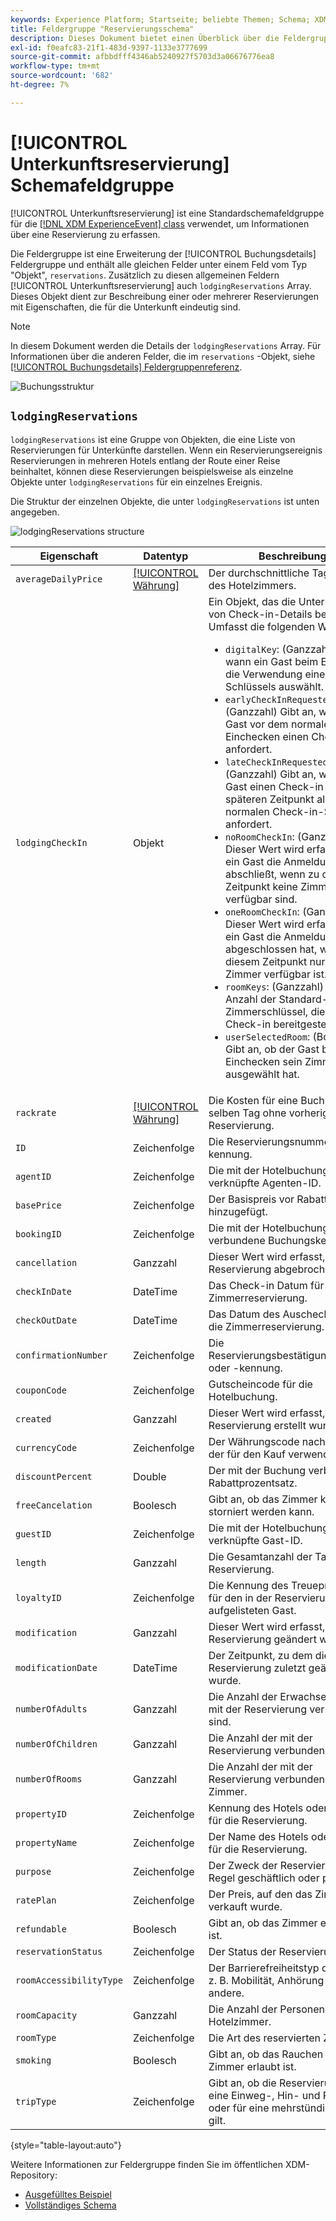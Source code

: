 ```yaml
---
keywords: Experience Platform; Startseite; beliebte Themen; Schema; XDM; ExperienceEvent; Felder; Schemas; Schemas; Schema-Design; Feldergruppe; Feldergruppe; Reservierung; Unterbringung;
title: Feldergruppe "Reservierungsschema"
description: Dieses Dokument bietet einen Überblick über die Feldergruppe "Reservierungsschema".
exl-id: f0eafc83-21f1-483d-9397-1133e3777699
source-git-commit: afbbdfff4346ab5240927f5703d3a06676776ea8
workflow-type: tm+mt
source-wordcount: '682'
ht-degree: 7%

---
```


# [!UICONTROL Unterkunftsreservierung] Schemafeldgruppe

[!UICONTROL Unterkunftsreservierung] ist eine Standardschemafeldgruppe für die [[!DNL XDM ExperienceEvent] class](../../classes/experienceevent.md) verwendet, um Informationen über eine Reservierung zu erfassen.

Die Feldergruppe ist eine Erweiterung der [!UICONTROL Buchungsdetails] Feldergruppe und enthält alle gleichen Felder unter einem Feld vom Typ &quot;Objekt&quot;, `reservations`. Zusätzlich zu diesen allgemeinen Feldern [!UICONTROL Unterkunftsreservierung] auch `lodgingReservations` Array. Dieses Objekt dient zur Beschreibung einer oder mehrerer Reservierungen mit Eigenschaften, die für die Unterkunft eindeutig sind.

>[!NOTE]
>
>In diesem Dokument werden die Details der `lodgingReservations` Array. Für Informationen über die anderen Felder, die im `reservations` -Objekt, siehe [[!UICONTROL Buchungsdetails] Feldergruppenreferenz](./reservation-details.md).

![Buchungsstruktur](../../images/field-groups/lodging-reservation/structure.png)

## `lodgingReservations`

`lodgingReservations` ist eine Gruppe von Objekten, die eine Liste von Reservierungen für Unterkünfte darstellen. Wenn ein Reservierungsereignis Reservierungen in mehreren Hotels entlang der Route einer Reise beinhaltet, können diese Reservierungen beispielsweise als einzelne Objekte unter `lodgingReservations` für ein einzelnes Ereignis.

Die Struktur der einzelnen Objekte, die unter `lodgingReservations` ist unten angegeben.

![lodgingReservations structure](../../images/field-groups/lodging-reservation/lodgingReservations.png)

| Eigenschaft | Datentyp | Beschreibung |
| --- | --- | --- |
| `averageDailyPrice` | [[!UICONTROL Währung]](../../data-types/currency.md) | Der durchschnittliche Tagespreis des Hotelzimmers. |
| `lodgingCheckIn` | Objekt | Ein Objekt, das die Unterbringung von Check-in-Details beschreibt. Umfasst die folgenden Werte:<ul><li>`digitalKey`: (Ganzzahl) Gibt an, wann ein Gast beim Einchecken die Verwendung eines digitalen Schlüssels auswählt.</li><li>`earlyCheckInRequested`: (Ganzzahl) Gibt an, wann ein Gast vor dem normalen Einchecken einen Check-in anfordert.</li><li>`lateCheckInRequested`: (Ganzzahl) Gibt an, wann ein Gast einen Check-in zu einem späteren Zeitpunkt als zu den normalen Check-in-Stunden anfordert.</li><li>`noRoomCheckIn`: (Ganzzahl) Dieser Wert wird erfasst, wenn ein Gast die Anmeldung abschließt, wenn zu diesem Zeitpunkt keine Zimmer verfügbar sind.</li><li>`oneRoomCheckIn`: (Ganzzahl) Dieser Wert wird erfasst, wenn ein Gast die Anmeldung abgeschlossen hat, wenn zu diesem Zeitpunkt nur ein Zimmer verfügbar ist.</li><li>`roomKeys`: (Ganzzahl) Die Anzahl der Standard-Zimmerschlüssel, die beim Check-in bereitgestellt werden.</li><li>`userSelectedRoom`: (Boolesch) Gibt an, ob der Gast beim Einchecken sein Zimmer ausgewählt hat.</li></ul> |
| `rackrate` | [[!UICONTROL Währung]](../../data-types/currency.md) | Die Kosten für eine Buchung am selben Tag ohne vorherige Reservierung. |
| `ID` | Zeichenfolge | Die Reservierungsnummer oder -kennung. |
| `agentID` | Zeichenfolge | Die mit der Hotelbuchung verknüpfte Agenten-ID. |
| `basePrice` | Zeichenfolge | Der Basispreis vor Rabatten wird hinzugefügt. |
| `bookingID` | Zeichenfolge | Die mit der Hotelbuchung verbundene Buchungskennung. |
| `cancellation` | Ganzzahl | Dieser Wert wird erfasst, wenn eine Reservierung abgebrochen wurde. |
| `checkInDate` | DateTime | Das Check-in Datum für die Zimmerreservierung. |
| `checkOutDate` | DateTime | Das Datum des Auscheckens für die Zimmerreservierung. |
| `confirmationNumber` | Zeichenfolge | Die Reservierungsbestätigungsnummer oder -kennung. |
| `couponCode` | Zeichenfolge | Gutscheincode für die Hotelbuchung. |
| `created` | Ganzzahl | Dieser Wert wird erfasst, wenn eine Reservierung erstellt wurde. |
| `currencyCode` | Zeichenfolge | Der Währungscode nach ISO 4217, der für den Kauf verwendet wird. |
| `discountPercent` | Double | Der mit der Buchung verbundene Rabattprozentsatz. |
| `freeCancelation` | Boolesch | Gibt an, ob das Zimmer kostenfrei storniert werden kann. |
| `guestID` | Zeichenfolge | Die mit der Hotelbuchung verknüpfte Gast-ID. |
| `length` | Ganzzahl | Die Gesamtanzahl der Tage für die Reservierung. |
| `loyaltyID` | Zeichenfolge | Die Kennung des Treueprogramms für den in der Reservierung aufgelisteten Gast. |
| `modification` | Ganzzahl | Dieser Wert wird erfasst, wenn eine Reservierung geändert wurde. |
| `modificationDate` | DateTime | Der Zeitpunkt, zu dem die Reservierung zuletzt geändert wurde. |
| `numberOfAdults` | Ganzzahl | Die Anzahl der Erwachsenen, die mit der Reservierung verbunden sind. |
| `numberOfChildren` | Ganzzahl | Die Anzahl der mit der Reservierung verbundenen Kinder. |
| `numberOfRooms` | Ganzzahl | Die Anzahl der mit der Reservierung verbundenen Zimmer. |
| `propertyID` | Zeichenfolge | Kennung des Hotels oder Resorts für die Reservierung. |
| `propertyName` | Zeichenfolge | Der Name des Hotels oder Resorts für die Reservierung. |
| `purpose` | Zeichenfolge | Der Zweck der Reservierung, in der Regel geschäftlich oder persönlich. |
| `ratePlan` | Zeichenfolge | Der Preis, auf den das Zimmer verkauft wurde. |
| `refundable` | Boolesch | Gibt an, ob das Zimmer erstattbar ist. |
| `reservationStatus` | Zeichenfolge | Der Status der Reservierung. |
| `roomAccessibilityType` | Zeichenfolge | Der Barrierefreiheitstyp des Raums, z. B. Mobilität, Anhörung oder andere. |
| `roomCapacity` | Ganzzahl | Die Anzahl der Personen im Hotelzimmer. |
| `roomType` | Zeichenfolge | Die Art des reservierten Zimmers. |
| `smoking` | Boolesch | Gibt an, ob das Rauchen in dem Zimmer erlaubt ist. |
| `tripType` | Zeichenfolge | Gibt an, ob die Reservierung für eine Einweg-, Hin- und Rückfahrt oder für eine mehrstündige Reise gilt. |

{style=&quot;table-layout:auto&quot;}

Weitere Informationen zur Feldergruppe finden Sie im öffentlichen XDM-Repository:

* [Ausgefülltes Beispiel](https://github.com/adobe/xdm/blob/master/components/fieldgroups/experience-event/industry-verticals/experienceevent-lodging-reservation.example.1.json)
* [Vollständiges Schema](https://github.com/adobe/xdm/blob/master/components/fieldgroups/experience-event/industry-verticals/experienceevent-lodging-reservation.schema.json)
